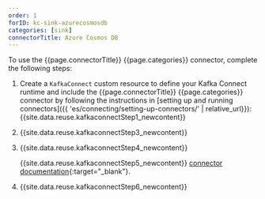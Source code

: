 ```yaml
---
order: 1
forID: kc-sink-azurecosmosdb
categories: [sink]
connectorTitle: Azure Cosmos DB
---
```


To use the {{page.connectorTitle}} {{page.categories}} connector, complete the following steps:

1. Create a `KafkaConnect` custom resource to define your Kafka Connect runtime and include the {{page.connectorTitle}} {{page.categories}} connector by following the instructions in [setting up and running connectors]({{ 'es/connecting/setting-up-connectors/' | relative_url}}):
   {{site.data.reuse.kafkaconnectStep1_newcontent}}

2. {{site.data.reuse.kafkaconnectStep3_newcontent}}  

3. {{site.data.reuse.kafkaconnectStep4_newcontent}}
   
   {{site.data.reuse.kafkaconnectStep5_newcontent}} [connector documentation](https://github.com/microsoft/kafka-connect-cosmosdb?tab=readme-ov-file#common-configuration-properties){:target="_blank"}.        

4. {{site.data.reuse.kafkaconnectStep6_newcontent}}

